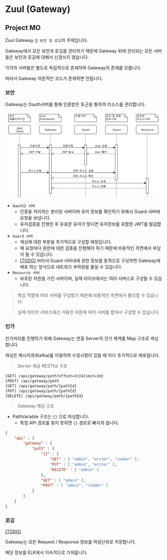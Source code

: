 # Zuul (Gateway)
## Project MO

Zuul Gateway 는 `보안 및 로깅`의 주체입니다.

Gateway에서 모든 보안과 로깅을 관리하기 때문에 Gateway 뒤에 관리되는 모든 서버들은 보안과 로깅에 대해서 신경쓰지 않습니다.

각각의 서버들은 별도로 독립적으로 존재하며 Gateway의 존재를 모릅니다.

따라서 Gateway 의존적인 코드가 존재하면 안됩니다.



### 보안

Gateway는 Oauth서버를 통해 인증받은 토근을 통하여 리소스를 관리합니다.

![1564104960254](assets/1564104960254.png)

- `Oauth2 서버`
  - 인증을 처리하는 분리된 서버이며 유저 정보를 확인하기 위해서 Guard 서버에 요청을 보냅니다.
  - 유저검증을 진행한 후 유효한 유저가 맞다면 유저정보를 포함한 JWT를 발급합니다.
- `Guard 서버`
  - 캐싱에 대한 부분을 추가적으로 구성할 예정입니다.
  - 매 요청마다 권한에 대한 검증을 진행해야 하기 때문에 비용적인 측면에서 부담이 될 수 있습니다.
  - <u>[TODO]</u> 따라서 Guard 서버내에 권한 정보를 동적으로 구성하면 Gateway에 배포 하는 방식으로 네트워크 부하량을 줄일 수 있습니다.
- `Resource 서버`
  - 보호된 자원을 가진 서버이며, 실제 라이브에서는 여러 서버스로 구성될 수 있습니다.



> 핵심 역할에 따라 서버를 구성했기 때문에 비용적인 측면에서 불리할 수 있습니다.
>
> 실제 라이브 서비스에선 가용한 자원에 따라 서버를 합쳐서 구성할 수 있습니다.



### 인가

인가처리를 진행하기 위해 Gateway는 연결 Server의 인가 체계를 Map 구조로 캐싱합니다.

캐싱은 메시지큐(Kafka)를 이용하여 수정사항이 있을 때 마다 추가적으로 배포됩니다.



> Server 제공 RESTful  구조

```
[GET] /api/gateway/path?offset={n}&limit={m}
[POST] /api/gateway/path
[GET] /api/gateway/path/{pathId}
[PUT] /api/gateway/path/{pathId}
[DELETE] /api/gateway/path/{pathId}
```

> Gateway 캐싱 구조

- PathVariable 구조는 `{}` 으로 파싱합니다. 
  - 특정 API 경로를 찾지 못하면 `{}` 경로로 빠지게 됩니다.

```json
{
	"api" : {
        "gateway" : {
            "path" : {
                "{}" : {
                    "GET" : [ "admin", "writer", "reader" ],
                    "PUT" : [ "admin", "writer" ],
                    "DELETE" : [ "admin" ]
                },
                "GET" : [ "admin" ],
                "POST" : [ "admin", "reader" ]
            }
        }
    }
}
```



### 로깅

<u>[TODO]</u>

Gateway는 모든 Request / Response 정보를 파일단위로 저장합니다.

해당 정보를 ELK에서 지속적으로 가져옵니다.
